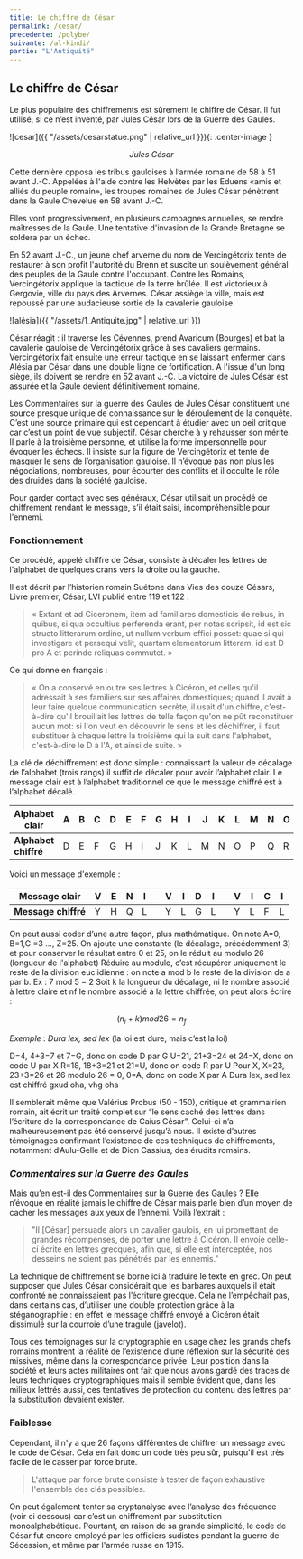 ```yaml
---
title: Le chiffre de César
permalink: /cesar/
precedente: /polybe/
suivante: /al-kindi/
partie: "L'Antiquité"
---
```


## Le chiffre de César

Le plus populaire des chiffrements est sûrement le chiffre de César. Il fut utilisé, si ce n’est inventé, par Jules César lors de la Guerre des Gaules.

![cesar]({{ "/assets/cesarstatue.png" | relative_url }}){: .center-image }
<p align="center"> <em>Jules César</em> </p>

Cette dernière opposa les tribus gauloises à l’armée romaine de 58 à 51 avant J.-C. Appelées à l'aide contre les Helvètes par les Eduens «amis et alliés du peuple romain», les troupes romaines de Jules César pénètrent dans la Gaule Chevelue en 58 avant J.-C.

Elles vont progressivement, en plusieurs campagnes annuelles, se rendre maîtresses de la Gaule. Une tentative d'invasion de la Grande Bretagne se soldera par un échec.

En 52 avant J.-C., un jeune chef arverne du nom de Vercingétorix tente de restaurer à son profit l'autorité du Brenn et suscite un soulèvement général des peuples de la Gaule contre l'occupant. Contre les Romains, Vercingétorix applique la tactique de la terre brûlée. Il est victorieux à Gergovie, ville du pays des Arvernes. César assiège la ville, mais est repoussé par une audacieuse sortie de la cavalerie gauloise.

![alésia]({{ "/assets/1_Antiquite.jpg" | relative_url }})

César réagit : il traverse les Cévennes, prend Avaricum (Bourges) et bat la cavalerie gauloise de Vercingétorix grâce à ses cavaliers germains. Vercingétorix fait ensuite une erreur tactique en se laissant enfermer dans Alésia par César dans une double ligne de fortification. A l'issue d'un long siège, ils doivent se rendre en 52 avant J.-C. La victoire de Jules César est assurée et la Gaule devient définitivement romaine.

Les Commentaires sur la guerre des Gaules de Jules César constituent une source presque unique de connaissance sur le déroulement de la conquête. C’est une source primaire qui est cependant à étudier avec un oeil critique car c’est un point de vue subjectif. César cherche à y rehausser son mérite. II parle à la troisième personne, et utilise la forme impersonnelle pour évoquer les échecs. Il insiste sur la figure de Vercingétorix et tente de masquer le sens de l’organisation gauloise. Il n’évoque pas non plus les négociations, nombreuses, pour écourter des conflits et il occulte le rôle des druides dans la société gauloise.

Pour garder contact avec ses généraux, César utilisait un procédé de chiffrement rendant le message, s’il était saisi, incompréhensible pour l'ennemi.

### Fonctionnement

Ce procédé, appelé chiffre de César, consiste à décaler les lettres de l'alphabet de quelques crans vers la droite ou la gauche.

Il est décrit par l’historien romain Suétone dans Vies des douze Césars, Livre premier, César, LVI publié entre 119 et 122 :
 > « Extant et ad Ciceronem, item ad familiares domesticis de rebus, in quibus, si qua occultius perferenda erant, per notas scripsit, id est sic structo litterarum ordine, ut nullum verbum effici posset: quae si qui investigare et persequi velit, quartam elementorum litteram, id est D pro A et perinde reliquas commutet. »

Ce qui donne en français :
> « On a conservé en outre ses lettres à Cicéron, et celles qu'il adressait à ses familiers sur ses affaires domestiques; quand il avait à leur faire quelque communication secrète, il usait d'un chiffre, c'est-à-dire qu'il brouillait les lettres de telle façon qu'on ne pût reconstituer aucun mot: si l'on veut en découvrir le sens et les déchiffrer, il faut substituer à chaque lettre la troisième qui la suit dans l'alphabet, c'est-à-dire le D à l'A, et ainsi de suite. »

La clé de déchiffrement est donc simple : connaissant la valeur de décalage de l’alphabet (trois rangs) il suffit de décaler pour avoir l’alphabet clair. Le message clair est à l’alphabet traditionnel ce que le message chiffré est à l’alphabet décalé.


| **Alphabet clair**   | A | B | C | D | E | F | G | H | I | J | K | L | M | N | O | P | Q | R | S | T | U | V | W | X | Y | Z |
|----------------------|---|---|---|---|---|---|---|---|---|---|---|---|---|---|---|---|---|---|---|---|---|---|---|---|---|---|
| **Alphabet chiffré** | D | E | F | G | H | I | J | K | L | M | N | O | P | Q | R | S | T | U | V | W | X | Y | Z | A | B | C |

Voici un message d'exemple :


| **Message clair**   | V | E | N | I |   | V | I | D | I |   | V | I | C | I |
|---------------------|---|---|---|---|---|---|---|---|---|---|---|---|---|---|
| **Message chiffré** | Y | H | Q | L |   | Y | L | G | L |   | Y | L | F | L |


On peut aussi coder d’une autre façon, plus mathématique. On note A=0, B=1,C =3 ..., Z=25. On ajoute une constante (le décalage, précédemment 3) et pour conserver le résultat entre 0 et 25, on le réduit au modulo 26 (longueur de l'alphabet)
Réduire au modulo, c’est récupérer uniquement le reste de la division euclidienne : on note a mod b le reste de la division de a par b.  Ex : 7 mod 5 = 2
Soit k la longueur du décalage, ni le nombre associé à lettre claire et nf le nombre associé à la lettre chiffrée, on peut alors écrire : 

$$ (n_{i} + k) mod 26 = n_{f} $$

*Exemple* :
*Dura lex, sed lex* (la loi est dure, mais c’est la loi)

D=4, 4+3=7 et 7=G, donc on code D par G
U=21, 21+3=24 et 24=X, donc on code U par X
R=18, 18+3=21 et 21=U, donc on code R par U
Pour X, X=23, 23+3=26 et 26 modulo 26 = 0, 0=A, donc on code X par A
Dura lex, sed lex est chiffré gxud oha, vhg oha


Il semblerait même que Valérius Probus (50 - 150), critique et grammairien romain, ait écrit un traité complet sur “le sens caché des lettres dans l’écriture de la correspondance de Caius César”. Celui-ci n’a malheureusement pas été conservé jusqu’à nous. Il existe d’autres témoignages confirmant l’existence de ces techniques de chiffrements, notamment d’Aulu-Gelle et de Dion Cassius, des érudits romains.


### *Commentaires sur la Guerre des Gaules*
Mais qu’en est-il des Commentaires sur la Guerre des Gaules ? Elle n’évoque en réalité jamais le chiffre de César mais parle bien d’un moyen de cacher les messages aux yeux de l’ennemi. Voilà l’extrait :
>"Il [César] persuade alors un cavalier gaulois, en lui promettant de grandes récompenses, de porter une lettre à Cicéron. Il envoie celle-ci écrite en lettres grecques, afin que, si elle est interceptée, nos desseins ne soient pas pénétrés par les ennemis."

La technique de chiffrement se borne ici à traduire le texte en grec. On peut supposer que Jules César considérait que les barbares auxquels il était confronté ne connaissaient pas l’écriture grecque. Cela ne l’empêchait pas, dans certains cas, d’utiliser une double protection grâce à la stéganographie : en effet le message chiffré envoyé à Cicéron était dissimulé sur la courroie d’une tragule (javelot).

Tous ces témoignages sur la cryptographie en usage chez les grands chefs romains montrent la réalité de l’existence d’une réflexion sur la sécurité des missives, même dans la correspondance privée. Leur position dans la société et leurs actes militaires ont fait que nous avons gardé des traces de leurs techniques cryptographiques mais il semble évident que, dans les milieux lettrés aussi, ces tentatives de protection du contenu des lettres par la substitution devaient exister.

### Faiblesse

Cependant, il n'y a que 26 façons différentes de chiffrer un message avec le code de César. Cela en fait donc un code très peu sûr, puisqu'il est très facile de le casser par force brute.

> L'attaque par force brute consiste à tester de façon exhaustive l'ensemble des clés possibles.

On peut également tenter sa cryptanalyse avec l’analyse des fréquence (voir ci dessous) car c’est un chiffrement par substitution monoalphabétique. Pourtant, en raison de sa grande simplicité, le code de César fut encore employé par les officiers sudistes pendant la guerre de Sécession, et même par l'armée russe en 1915.
